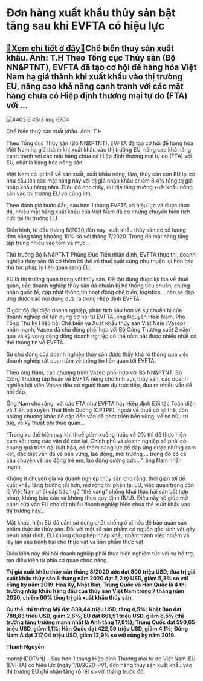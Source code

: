 Đơn hàng xuất khẩu thủy sản bật tăng sau khi EVFTA có hiệu lực
==============================================================

[:gift:Xem chi tiết ở đây:gift:](https://hddtvn.com/don-hang-xuat-khau-thuy-san-bat-tang-sau-khi-evfta-co-hieu-luc/)Chế biến thuỷ sản xuất khẩu. Ảnh: T.H Theo Tổng cục Thủy sản (Bộ NN&PTNT), EVFTA đã tạo cơ hội để hàng hóa Việt Nam hạ giá thành khi xuất khẩu vào thị trường EU, nâng cao khả năng cạnh tranh với các mặt hàng chưa có Hiệp định thương mại tự do (FTA) với …
--------------------------------------------------------------------------------------------------------------------------------------------------------------------------------------------------------------------------------------------------------------





![4403 6 4513 img 6704](https://haiquanonline.com.vn/stores/news_dataimages/anhnd/062020/25/16/in_article/4403_6-4513_IMG_6704.jpg?rt=20200910183811 "Chế biến thuỷ sản xuất khẩu. 	Ảnh: T.H")


Chế biến thuỷ sản xuất khẩu. Ảnh: T.H



Theo Tổng cục Thủy sản (Bộ NN&PTNT), EVFTA đã tạo cơ hội để hàng hóa Việt Nam hạ giá thành khi xuất khẩu vào thị trường EU, nâng cao khả năng cạnh tranh với các mặt hàng chưa có Hiệp định thương mại tự do (FTA) với EU, nhất là hàng hóa nông sản.


Việt Nam có lợi thế về sản xuất, xuất khẩu nông, lâm, thủy sản còn EU lại có nhu cầu lớn các mặt hàng này với trị giá nhập khẩu chiếm 8,4% tổng trị giá nhập khẩu hàng năm. Điều đó cho thấy, dư địa tăng trưởng xuất khẩu nông sản vào thị trường EU vô cùng lớn.


Theo đánh giá bước đầu, sau hơn 1 tháng EVFTA có hiệu lực và được thực thi, nhiều mặt hàng xuất khẩu của Việt Nam đã có những chuyển biến tích cực tại thị trường EU.


Điển hình, từ đầu tháng 8/2020 đến nay, xuất khẩu thủy sản có số lượng đơn hàng tăng khoảng 10% so với tháng 7/2020. Trong đó mặt hàng tăng tập trung nhiều vào tôm và mực…


Thứ trưởng Bộ NN&PTNT Phùng Đức Tiến nhận định, EVFTA thực thi, doanh nghiệp thủy sản đã có thêm lợi thế về thuế suất cũng như thuận lợi hơn các thủ tục pháp lý liên quan sang EU.


EU là thị trường quan trọng với thủy sản. Để tận dụng được lợi ích về thuế quan, các doanh nghiệp thủy sản đã chuẩn bị hệ thống tiêu chuẩn, chứng nhận quốc tế, cập nhật thông tin hoạt động chế biến, logistics… nên sẽ đáp ứng được các nội dung đưa ra trong Hiệp định EVFTA.


Ở góc độ đại diện doanh nghiệp, phân tích sâu hơn về sự chuẩn bị của doanh nghiệp để tận dụng cơ hội từ EVFTA, ông Nguyễn Hoài Nam, Phó Tổng Thư ký Hiệp hội Chế biến và Xuất khẩu thủy sản Việt Nam (Vasep) nhấn mạnh, Vasep đã chủ động phối hợp với Bộ Công Thương suốt 2 năm qua và kỳ vọng cộng đồng doanh nghiệp có thể nắm bắt được nhiều nhất có thể thông tin về EVFTA.


Sự chủ động của doanh nghiệp thủy sản được thấy khá rõ thông qua việc doanh nghiệp rất quan tâm về thông tin liên quan tới EVFTA.


Theo ông Nam, các chương trình Vasep phối hợp với Bộ NN&PTNT, Bộ Công Thương tập huấn về EVFTA riêng cho lĩnh vực thủy sản, các doanh nghiệp hội viên Vasep đều có người tham dự trực tiếp, đưa ra nhiều vấn đề hỏi đáp.


Ông Nam cho rằng, với các FTA như EVFTA hay Hiệp định Đối tác Toàn diện và Tiến bộ xuyên Thái Bình Dương (CPTPP), ngoài về thuế có lợi thế, còn những chương khác đề cập đến vấn đề phát triển bền vững, về sở hữu trí tuệ, về kỹ thuật phi thuế quan…


“Trong xu thế hiện nay khi thuế giảm xuống hoặc về 0% thì để thực hiện cam kết trong các vấn đề còn lại, Chính phủ và doanh nghiệp sẽ phải có chung quá trình nội luật hóa, có thêm năng lực để đáp ứng được những cam kết, đặc biệt vấn đề về bền vững, lao động, môi trường,… trong đó có cả câu chuyện về lao động trẻ em, lao động cưỡng bức…”, ông Nam nhấn mạnh.


Không ít chuyên gia và doanh nghiệp thủy sản cho rằng, thời gian tới để xuất khẩu tăng trưởng tốt hơn, mở rộng thị phần tại EU, việc quan trọng còn là Việt Nam phải cấp bách gỡ “thẻ vàng” chống khai thác hải sản bất hợp pháp, không báo cáo và không theo quy định (IUU). Điều này sẽ giúp mở cánh cửa vào EU cho rất nhiều doanh nghiệp hiện chưa thể xuất khẩu vào thị trường này…


Mặt khác, hiện EU đã cấm sử dụng chất chống ô xi hóa để bảo quản sản phẩm thức ăn thủy sản. Đối với một số sản phẩm có nguồn gốc sinh vật gây bệnh nhất định, EU không cho phép nhập khẩu nhằm tránh việc nhiễm và lây lan sâu bệnh hại cho thực vật và sản phẩm thực vật.


Điều kiện này đòi hỏi doanh nghiệp phải thực hiện nghiêm túc với sự hỗ trợ, tạo điều kiện từ phía cơ quan chức năng.






**Trị giá xuất khẩu thủy sản tháng 8/2020 ước đạt 800 triệu USD, đưa trị giá xuất khẩu thủy sản 8 tháng năm 2020 đạt 5,2 tỷ USD, giảm 5,3% so với cùng kỳ năm 2019. Hoa Kỳ, Nhật Bản, Trung Quốc và Hàn Quốc là 4 thị trường nhập khẩu hàng đầu của thủy sản Việt Nam trong 7 tháng năm 2020, chiếm 60% tổng trị giá xuất khẩu thủy sản.**


**Cụ thể, thị trường Mỹ đạt 838,44 triệu USD, tăng 4,5%; Nhật Bản đạt 788,83 triệu USD, giảm 2,6%; EU đạt 661,51 triệu USD, giảm 8,5% (thị trường tăng trưởng mạnh nhất là Anh tăng 17,8%); Trung Quốc đạt 590,65 triệu USD, giảm 1,1%; Hàn Quốc đạt 422,59 triệu USD, giảm 4,1%; Đông Nam Á đạt 317,04 triệu USD, giảm 12,9% so với cùng kỳ năm 2019.**







**Thanh Nguyễn**



more(HDDTVN) – Sau hơn 1 tháng Hiệp định Thương mại tự do Việt Nam-EU (EVFTA) có hiệu lực (ngày 1/8/2020-PV), đơn hàng thủy sản xuất khẩu vào thị trường EU ghi nhận tăng rõ rệt so với tháng trước đó.

